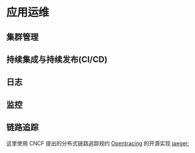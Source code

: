# 应用运维

## 集群管理

## 持续集成与持续发布(CI/CD)

## 日志

## 监控

## 链路追踪

这里使用 CNCF 提出的分布式链路追踪规约 [Opentracing](https://opentracing.io/) 的开源实现 [jaeger](https://www.jaegertracing.io);

